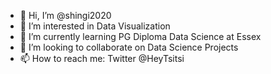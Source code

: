 - 👋 Hi, I’m @shingi2020
- 👀 I’m interested in Data Visualization 
- 🌱 I’m currently learning PG Diploma Data Science at Essex 
- 💞️ I’m looking to collaborate on Data Science Projects
- 📫 How to reach me: Twitter @HeyTsitsi

<!---
shingi2020/shingi2020 is a ✨ special ✨ repository because its `README.md` (this file) appears on your GitHub profile.
You can click the Preview link to take a look at your changes.
--->
